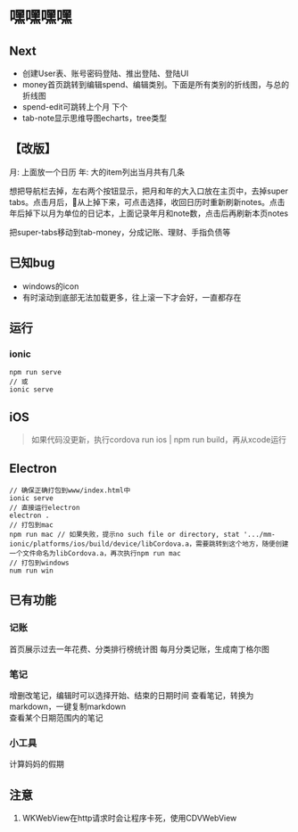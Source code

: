 # 嘿嘿嘿嘿

## Next
* 创建User表、账号密码登陆、推出登陆、登陆UI
* money首页跳转到编辑spend、编辑类别。下面是所有类别的折线图，与总的折线图
* spend-edit可跳转上个月 下个
* tab-note显示思维导图echarts，tree类型

## 【改版】
月: 上面放一个日历
年: 大的item列出当月共有几条

想把导航栏去掉，左右两个按钮显示，把月和年的大入口放在主页中，去掉super tabs。点击月后，📅从上掉下来，可点击选择，收回日历时重新刷新notes。点击年后掉下以月为单位的日记本，上面记录年月和note数，点击后再刷新本页notes

把super-tabs移动到tab-money，分成记账、理财、手指负债等

## 已知bug
* windows的icon
* 有时滚动到底部无法加载更多，往上滚一下才会好，一直都存在

## 运行
### ionic
```
npm run serve 
// 或
ionic serve
```

## iOS
> 如果代码没更新，执行cordova run ios | npm run build，再从xcode运行

## Electron
```
// 确保正确打包到www/index.html中
ionic serve 
// 直接运行electron
electron .
// 打包到mac
npm run mac // 如果失败，提示no such file or directory, stat '.../mm-ionic/platforms/ios/build/device/libCordova.a，需要跳转到这个地方，随便创建一个文件命名为libCordova.a，再次执行npm run mac
// 打包到windows
num run win
```

## 已有功能
### 记账
首页展示过去一年花费、分类排行榜统计图
每月分类记账，生成南丁格尔图
### 笔记
增删改笔记，编辑时可以选择开始、结束的日期时间
查看笔记，转换为markdown，一键复制markdown  
查看某个日期范围内的笔记  
### 小工具
计算妈妈的假期


## 注意
1. WKWebView在http请求时会让程序卡死，使用CDVWebView
